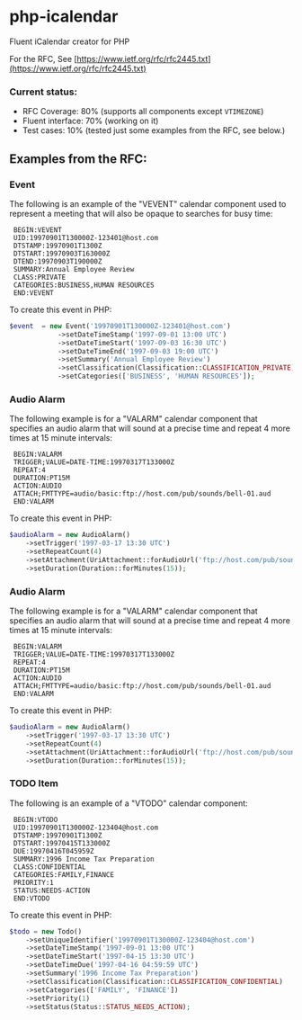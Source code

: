 # php-icalendar
Fluent iCalendar creator for PHP

For the RFC, See [https://www.ietf.org/rfc/rfc2445.txt](https://www.ietf.org/rfc/rfc2445.txt)

### Current status:

- RFC Coverage: 80% (supports all components except `VTIMEZONE`)
- Fluent interface: 70% (working on it)
- Test cases: 10% (tested just some examples from the RFC, see below.)


## Examples from the RFC:

### Event
The following is an example of the "VEVENT" calendar
component used to represent a meeting that will also be opaque to
searches for busy time:

     BEGIN:VEVENT
     UID:19970901T130000Z-123401@host.com
     DTSTAMP:19970901T1300Z
     DTSTART:19970903T163000Z
     DTEND:19970903T190000Z
     SUMMARY:Annual Employee Review
     CLASS:PRIVATE
     CATEGORIES:BUSINESS,HUMAN RESOURCES
     END:VEVENT

To create this event in PHP:

```php
$event  = new Event('19970901T130000Z-123401@host.com')
            ->setDateTimeStamp('1997-09-01 13:00 UTC')
            ->setDateTimeStart('1997-09-03 16:30 UTC')
            ->setDateTimeEnd('1997-09-03 19:00 UTC')
            ->setSummary('Annual Employee Review')
            ->setClassification(Classification::CLASSIFICATION_PRIVATE)
            ->setCategories(['BUSINESS', 'HUMAN RESOURCES']);
```

### Audio Alarm

The following example is for a "VALARM" calendar component
that specifies an audio alarm that will sound at a precise time and
repeat 4 more times at 15 minute intervals:

     BEGIN:VALARM
     TRIGGER;VALUE=DATE-TIME:19970317T133000Z
     REPEAT:4
     DURATION:PT15M
     ACTION:AUDIO
     ATTACH;FMTTYPE=audio/basic:ftp://host.com/pub/sounds/bell-01.aud
     END:VALARM

To create this event in PHP:

```php
$audioAlarm = new AudioAlarm()
    ->setTrigger('1997-03-17 13:30 UTC')
    ->setRepeatCount(4)
    ->setAttachment(UriAttachment::forAudioUrl('ftp://host.com/pub/sounds/bell-01.aud'))
    ->setDuration(Duration::forMinutes(15));
```
            
### Audio Alarm

The following example is for a "VALARM" calendar component
that specifies an audio alarm that will sound at a precise time and
repeat 4 more times at 15 minute intervals:

     BEGIN:VALARM
     TRIGGER;VALUE=DATE-TIME:19970317T133000Z
     REPEAT:4
     DURATION:PT15M
     ACTION:AUDIO
     ATTACH;FMTTYPE=audio/basic:ftp://host.com/pub/sounds/bell-01.aud
     END:VALARM

To create this event in PHP:

```php
$audioAlarm = new AudioAlarm()
    ->setTrigger('1997-03-17 13:30 UTC')
    ->setRepeatCount(4)
    ->setAttachment(UriAttachment::forAudioUrl('ftp://host.com/pub/sounds/bell-01.aud'))
    ->setDuration(Duration::forMinutes(15));
```

### TODO Item

The following is an example of a "VTODO" calendar component:

     BEGIN:VTODO
     UID:19970901T130000Z-123404@host.com
     DTSTAMP:19970901T1300Z
     DTSTART:19970415T133000Z
     DUE:19970416T045959Z
     SUMMARY:1996 Income Tax Preparation
     CLASS:CONFIDENTIAL
     CATEGORIES:FAMILY,FINANCE
     PRIORITY:1
     STATUS:NEEDS-ACTION
     END:VTODO

To create this event in PHP:

```php
$todo = new Todo()
    ->setUniqueIdentifier('19970901T130000Z-123404@host.com')
    ->setDateTimeStamp('1997-09-01 13:00 UTC')
    ->setDateTimeStart('1997-04-15 13:30 UTC')
    ->setDateTimeDue('1997-04-16 04:59:59 UTC')
    ->setSummary('1996 Income Tax Preparation')
    ->setClassification(Classification::CLASSIFICATION_CONFIDENTIAL)
    ->setCategories(['FAMILY', 'FINANCE'])
    ->setPriority(1)
    ->setStatus(Status::STATUS_NEEDS_ACTION);
```
